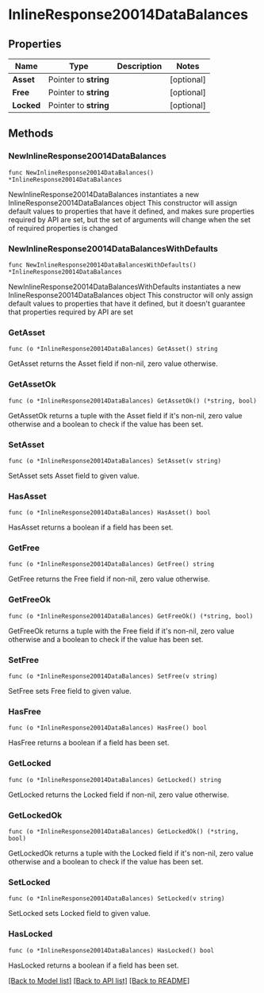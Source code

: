 # InlineResponse20014DataBalances

## Properties

Name | Type | Description | Notes
------------ | ------------- | ------------- | -------------
**Asset** | Pointer to **string** |  | [optional] 
**Free** | Pointer to **string** |  | [optional] 
**Locked** | Pointer to **string** |  | [optional] 

## Methods

### NewInlineResponse20014DataBalances

`func NewInlineResponse20014DataBalances() *InlineResponse20014DataBalances`

NewInlineResponse20014DataBalances instantiates a new InlineResponse20014DataBalances object
This constructor will assign default values to properties that have it defined,
and makes sure properties required by API are set, but the set of arguments
will change when the set of required properties is changed

### NewInlineResponse20014DataBalancesWithDefaults

`func NewInlineResponse20014DataBalancesWithDefaults() *InlineResponse20014DataBalances`

NewInlineResponse20014DataBalancesWithDefaults instantiates a new InlineResponse20014DataBalances object
This constructor will only assign default values to properties that have it defined,
but it doesn't guarantee that properties required by API are set

### GetAsset

`func (o *InlineResponse20014DataBalances) GetAsset() string`

GetAsset returns the Asset field if non-nil, zero value otherwise.

### GetAssetOk

`func (o *InlineResponse20014DataBalances) GetAssetOk() (*string, bool)`

GetAssetOk returns a tuple with the Asset field if it's non-nil, zero value otherwise
and a boolean to check if the value has been set.

### SetAsset

`func (o *InlineResponse20014DataBalances) SetAsset(v string)`

SetAsset sets Asset field to given value.

### HasAsset

`func (o *InlineResponse20014DataBalances) HasAsset() bool`

HasAsset returns a boolean if a field has been set.

### GetFree

`func (o *InlineResponse20014DataBalances) GetFree() string`

GetFree returns the Free field if non-nil, zero value otherwise.

### GetFreeOk

`func (o *InlineResponse20014DataBalances) GetFreeOk() (*string, bool)`

GetFreeOk returns a tuple with the Free field if it's non-nil, zero value otherwise
and a boolean to check if the value has been set.

### SetFree

`func (o *InlineResponse20014DataBalances) SetFree(v string)`

SetFree sets Free field to given value.

### HasFree

`func (o *InlineResponse20014DataBalances) HasFree() bool`

HasFree returns a boolean if a field has been set.

### GetLocked

`func (o *InlineResponse20014DataBalances) GetLocked() string`

GetLocked returns the Locked field if non-nil, zero value otherwise.

### GetLockedOk

`func (o *InlineResponse20014DataBalances) GetLockedOk() (*string, bool)`

GetLockedOk returns a tuple with the Locked field if it's non-nil, zero value otherwise
and a boolean to check if the value has been set.

### SetLocked

`func (o *InlineResponse20014DataBalances) SetLocked(v string)`

SetLocked sets Locked field to given value.

### HasLocked

`func (o *InlineResponse20014DataBalances) HasLocked() bool`

HasLocked returns a boolean if a field has been set.


[[Back to Model list]](../README.md#documentation-for-models) [[Back to API list]](../README.md#documentation-for-api-endpoints) [[Back to README]](../README.md)



